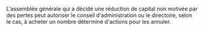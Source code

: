   
 L'assemblée générale qui a décidé une réduction de capital non motivée par des pertes peut autoriser le conseil d'administration ou le directoire, selon le cas, à acheter un nombre déterminé d'actions pour les annuler.  

  
